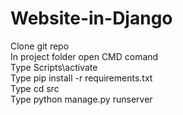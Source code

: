 # Website-in-Django

Clone git repo\
In project folder open CMD comand\
Type Scripts\activate\
Type pip install -r requirements.txt\
Type cd src\
Type python manage.py runserver
